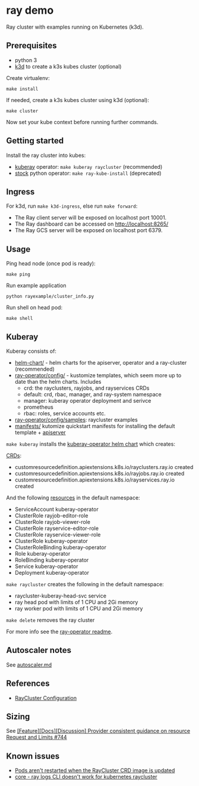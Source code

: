 # ray demo

Ray cluster with examples running on Kubernetes (k3d).

## Prerequisites

- python 3
- [k3d](https://github.com/rancher/k3d) to create a k3s kubes cluster (optional)

Create virtualenv:

```
make install
```

If needed, create a k3s kubes cluster using k3d (optional):

```
make cluster
```

Now set your kube context before running further commands.

## Getting started

Install the ray cluster into kubes:

- [kuberay](#kuberay) operator: `make kuberay raycluster` (recommended)
- [stock](ray-stock-operator.md) python operator: `make ray-kube-install` (deprecated)

## Ingress

For k3d, run `make k3d-ingress`, else run `make forward`:

- The Ray client server will be exposed on localhost port 10001.
- The Ray dashboard can be accessed on [http://localhost:8265/](http://localhost:8265)
- The Ray GCS server will be exposed on localhost port 6379.

## Usage

Ping head node (once pod is ready):

```
make ping
```

Run example application

```
python rayexample/cluster_info.py
```

Run shell on head pod:

```
make shell
```

## Kuberay

Kuberay consists of:

- [helm-chart/](https://github.com/ray-project/kuberay/tree/master/helm-chart) - helm charts for the apiserver, operator and a ray-cluster (recommended)
- [ray-operator/config/](https://github.com/ray-project/kuberay/tree/master/ray-operator/config) - kustomize templates, which seem more up to date than the helm charts. Includes
  - crd: the rayclusters, rayjobs, and rayservices CRDs
  - default: crd, rbac, manager, and ray-system namespace
  - manager: kuberay operator deployment and serivce
  - prometheus
  - rbac: roles, service accounts etc.
- [ray-operator/config/samples](ray-operator/config/samples): raycluster examples
- [manifests/](https://github.com/ray-project/kuberay/tree/master/manifests) kutomize quickstart manifests for installing the default template + [apiserver](https://github.com/ray-project/kuberay/tree/master/apiserver)

`make kuberay` installs the [kuberay-operator helm chart](https://github.com/ray-project/kuberay/tree/master/helm-chart/kuberay-operator) which creates:

[CRDs](https://github.com/ray-project/kuberay/tree/master/helm-chart/kuberay-operator/crds):

- customresourcedefinition.apiextensions.k8s.io/rayclusters.ray.io created
- customresourcedefinition.apiextensions.k8s.io/rayjobs.ray.io created
- customresourcedefinition.apiextensions.k8s.io/rayservices.ray.io created

And the following [resources](https://github.com/ray-project/kuberay/tree/master/helm-chart/kuberay-operator/templates) in the default namespace:

- ServiceAccount kuberay-operator
- ClusterRole rayjob-editor-role
- ClusterRole rayjob-viewer-role
- ClusterRole rayservice-editor-role
- ClusterRole rayservice-viewer-role
- ClusterRole kuberay-operator
- ClusterRoleBinding kuberay-operator
- Role kuberay-operator
- RoleBinding kuberay-operator
- Service kuberay-operator
- Deployment kuberay-operator 

`make raycluster` creates the following in the default namespace:

- raycluster-kuberay-head-svc service
- ray head pod with limits of 1 CPU and 2Gi memory
- ray worker pod with limits of 1 CPU and 2Gi memory

`make delete` removes the ray cluster

For more info see the [ray-operator readme](https://github.com/ray-project/kuberay/tree/master/ray-operator).

## Autoscaler notes

See [autoscaler.md](autoscaler.md)

## References 

- [RayCluster Configuration](https://docs.ray.io/en/latest/cluster/kubernetes/user-guides/config.html)

## Sizing

See [[Feature][Docs][Discussion] Provider consistent guidance on resource Request and Limits #744](https://github.com/ray-project/kuberay/issues/744)

## Known issues

- [Pods aren't restarted when the RayCluster CRD image is updated](https://github.com/ray-project/kuberay/issues/234#issuecomment-1193074275)
- [core - ray logs CLI doesn't work for kubernetes raycluster](https://github.com/ray-project/ray/issues/31381)

